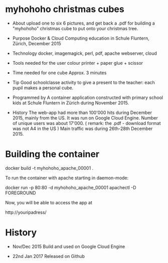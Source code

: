 # myhohoho christmas cubes

- About
upload one to six 6 pictures, and get back a .pdf for building a "myhohoho" christmas cube to put onto your christmas tree.

- Purpose
Docker & Cloud Computing education in Schule Fluntern, Zürich, December 2015

- Technology
docker, imagemagick, perl, pdf, apache webserver, cloud

- Tools needed for the user
colour printer + paper glue + scissor

- Time needed for one cube
Approx. 3 minutes

- Tip
Good schoolclasse activity to give a present to the teacher: each pupil makes a personal cube.

- Programmed by
A container application constructed with primary school kids at Schule Fluntern in Zürich during November 2015.

- History
The web-app had more than 100'000 hits during December 2015, mainly from the US. It was run on Google Cloud Engine.
Number of unique users was about 17'000.
( remark: the .pdf - download format was not A4 in the US )
Main traffic was during 26th-28th December 2015.

# Building the container

docker build -t myhohoho_apache_00001 .

To run the container with apache starting in daemon-mode:

docker run -p 80:80 -d myhohoho_apache_00001 apachectl -D FOREGROUND

Now, you will be able to access the app at

http://youripadress/

# History
- Nov/Dec 2015
Build and used on Google Cloud Engine

- 22nd Jan 2017
Released on Github


 
